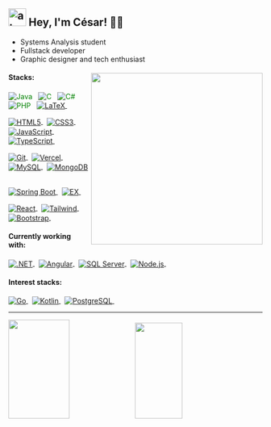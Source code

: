## <img width="35" alt="about" src="https://raw.github.com/elizarov/elizarov/master/about.png">  Hey, I'm César! 👋🏻
- Systems Analysis student
- Fullstack developer
- Graphic designer and tech enthusiast
<div>
<img align="right" width="340" src="https://i.pinimg.com/originals/e8/f4/53/e8f453469a3ec97ecd354df465d73913.gif"/>
<h4>Stacks:</h4>
<div>
<p>
<a href="https://www.java.com/en/" target="_blank" style="text-decoration: none; color: green;">
 <picture>
  <source align="center" media="(prefers-color-scheme: dark)" srcset="https://img.shields.io/badge/-Java-05122A?style=flat&logo=oracle&logoColor=fefefa" alt="Java"/>
  <img align="center" src="https://img.shields.io/badge/-Java-0969da?style=flat&logo=oracle" alt="Java"/>
 </picture>
</a>&nbsp;

<a href="https://learn.microsoft.com/en-us/cpp/c-language/?view=msvc-170" target="_blank" style="text-decoration: none; color: green;">
  <picture>
    <source align="center" media="(prefers-color-scheme: dark)" srcset="https://img.shields.io/badge/-C-05122A?style=flat&logo=c%2B%2B&logoColor=fefefa" alt="C"/>
    <img align="center" src="https://img.shields.io/badge/-C-0969da?style=flat&logo=c%2B%2B&logoColor=ffffff" alt="C"/>
  </picture>
</a>&nbsp;

<a href="https://learn.microsoft.com/pt-br/dotnet/csharp/" target="_blank" style="text-decoration: none; color: green;">
  <picture>
    <source align="center" media="(prefers-color-scheme: dark)" srcset="https://img.shields.io/badge/C%23-05122A?style=flat&logo=c%23&logoColor=fefefa" alt="C#"/>
    <img align="center" src="https://img.shields.io/badge/C%23-0969da?style=flat&logo=c%23&logoColor=ffffff" alt="C#"/>
  </picture>
</a>&nbsp;

<a href="https://www.php.net/" target="_blank" style="text-decoration: none; color: green;">
  <picture>
    <source align="center" media="(prefers-color-scheme: dark)" srcset="https://img.shields.io/badge/-PHP-05122A?style=flat&logo=php&logoColor=fefefa" alt="PHP"/>
    <img align="center" src="https://img.shields.io/badge/-PHP-0969da?style=flat&logo=php&logoColor=ffffff" alt="PHP"/>
  </picture>
</a>&nbsp;

<a href="https://www.latex-project.org/about/" target="_blank">
  <picture>
    <source align="center" media="(prefers-color-scheme: dark)" srcset="https://img.shields.io/badge/-LaTeX-05122A?style=flat&logo=latex&logoColor=fefefa" alt="LaTeX"/>
    <img align="center" src="https://img.shields.io/badge/-LaTeX-0969da?style=flat&logo=latex&logoColor=ffffff" alt="LaTeX"/>
  </picture>
</a>&nbsp;
</p><p>
  <a href="https://developer.mozilla.org/en-US/docs/Glossary/HTML5" target="_blank">
  <picture>
    <source align="center" media="(prefers-color-scheme: dark)" srcset="https://img.shields.io/badge/-Html5-05122A?style=flat&logo=html5&logoColor=fefefa" alt="HTML5"/>
    <img align="center" src="https://img.shields.io/badge/-Html5-0969da?style=flat&logo=html5&logoColor=ffffff" alt="HTML5"/>
  </picture>
</a>&nbsp;

<a href="https://www.css3.com/" target="_blank">
  <picture>
    <source align="center" media="(prefers-color-scheme: dark)" srcset="https://img.shields.io/badge/-Css3-05122A?style=flat&logo=css3&logoColor=fefefa" alt="CSS3"/>
    <img align="center" src="https://img.shields.io/badge/-Css3-0969da?style=flat&logo=css3&logoColor=ffffff" alt="CSS3"/>
  </picture>
</a>&nbsp;

<a href="https://developer.mozilla.org/en-US/docs/Web/JavaScript" target="_blank">
  <picture>
    <source align="center" media="(prefers-color-scheme: dark)" srcset="https://img.shields.io/badge/-JavaScript-05122A?style=flat&logo=javascript&logoColor=fefefa" alt="JavaScript"/>
    <img align="center" src="https://img.shields.io/badge/-JavaScript-0969da?style=flat&logo=javascript&logoColor=ffffff" alt="JavaScript"/>
  </picture>
</a>&nbsp;

<a href="https://www.typescriptlang.org/" target="_blank">
  <picture>
    <source align="center" media="(prefers-color-scheme: dark)" srcset="https://img.shields.io/badge/TypeScript-05122A?style=flat&logo=typescript&logoColor=fefefa" alt="TypeScript"/>
    <img align="center" src="https://img.shields.io/badge/TypeScript-0969da?style=flat&logo=typescript&logoColor=ffffff" alt="TypeScript"/>
  </picture>
</a>&nbsp;
</p><p>
  <a href="https://git-scm.com/" target="_blank">
  <picture>
    <source align="center" media="(prefers-color-scheme: dark)" srcset="https://img.shields.io/badge/-Git-05122A?style=flat&logo=git&logoColor=fefefa" alt="Git"/>
    <img align="center" src="https://img.shields.io/badge/-Git-0969da?style=flat&logo=git&logoColor=ffffff" alt="Git"/>
  </picture>
</a>&nbsp;

<a href="https://vercel.com/" target="_blank">
  <picture>
    <source align="center" media="(prefers-color-scheme: dark)" srcset="https://img.shields.io/badge/-Vercel-05122A?style=flat&logo=vercel&logoColor=fefefa" alt="Vercel"/>
    <img align="center" src="https://img.shields.io/badge/-Vercel-0969da?style=flat&logo=vercel&logoColor=ffffff" alt="Vercel"/>
  </picture>
</a>&nbsp;

<a href="https://www.mysql.com/" target="_blank">
  <picture>
    <source align="center" media="(prefers-color-scheme: dark)" srcset="https://img.shields.io/badge/-MySQL-05122A?style=flat&logo=rxdb&logoColor=fefefa" alt="MySQL"/>
    <img align="center" src="https://img.shields.io/badge/-MySQL-0969da?style=flat&logo=rxdb&logoColor=ffffff" alt="MySQL"/>
  </picture>
</a>&nbsp;

<a href="https://www.mongodb.com/" target="_blank">
  <picture>
    <source align="center" media="(prefers-color-scheme: dark)" srcset="https://img.shields.io/badge/-MongoDB-05122A?style=flat&logo=mongodb&logoColor=fefefa" alt="MongoDB"/>
    <img align="center" src="https://img.shields.io/badge/-MongoDB-0969da?style=flat&logo=mongodb&logoColor=ffffff" alt="MongoDB"/>
  </picture>
</a>&nbsp;
  </p><p>
  <a href="https://spring.io/projects/spring-boot/" target="_blank">
  <picture>
    <source align="center" media="(prefers-color-scheme: dark)" srcset="https://img.shields.io/badge/-Spring Boot-05122A?style=flat&logo=spring&logoColor=fefefa" alt="Spring Boot"/>
    <img align="center" src="https://img.shields.io/badge/-Spring Boot-0969da?style=flat&logo=spring&logoColor=ffffff" alt="Spring Boot"/>
  </picture>
</a>&nbsp;

<a href="https://expressjs.com/" target="_blank">
  <picture>
    <source align="center" media="(prefers-color-scheme: dark)" srcset="https://img.shields.io/badge/-Express.js-05122A?style=flat&logo=express&logoColor=fefefa" alt="EX"/>
    <img align="center" src="https://img.shields.io/badge/-Express.js-0969da?style=flat&logo=express&logoColor=ffffff" alt="EX"/>
  </picture>
</a>&nbsp;
</p><p>
<a href="https://react.dev/" target="_blank">
  <picture>
    <source align="center" media="(prefers-color-scheme: dark)" srcset="https://img.shields.io/badge/-React-05122A?style=flat&logo=react&logoColor=fefefa" alt="React"/>
    <img align="center" src="https://img.shields.io/badge/-React-0969da?style=flat&logo=react&logoColor=ffffff" alt="React"/>
  </picture>
</a>&nbsp;

<a href="https://tailwindcss.com/" target="_blank">
  <picture>
    <source align="center" media="(prefers-color-scheme: dark)" srcset="https://img.shields.io/badge/-Tailwind-05122A?style=flat&logo=tailwindcss&logoColor=fefefa" alt="Tailwind"/>
    <img align="center" src="https://img.shields.io/badge/-Tailwind-0969da?style=flat&logo=tailwindcss&logoColor=ffffff" alt="Tailwind"/>
  </picture>
</a>&nbsp;

<a href="https://getbootstrap.com/" target="_blank">
  <picture>
    <source align="center" media="(prefers-color-scheme: dark)" srcset="https://img.shields.io/badge/-Bootstrap-05122A?style=flat&logo=bootstrap&logoColor=fefefa" alt="Bootstrap"/>
    <img align="center" src="https://img.shields.io/badge/-Bootstrap-0969da?style=flat&logo=bootstrap&logoColor=ffffff" alt="Bootstrap"/>
  </picture>
</a>&nbsp;
</p><p>
</p>
</div>
<h4>Currently working with:</h4>
<div>
<p>
  <a href="https://dotnet.microsoft.com/pt-br/" target="_blank">
  <picture>
    <source align="center" media="(prefers-color-scheme: dark)" srcset="https://img.shields.io/badge/-.NET Core-05122A?style=flat&logo=.net&logoColor=fefefa" alt=".NET"/>
    <img align="center" src="https://img.shields.io/badge/-.NET Core-0969da?style=flat&logo=.net&logoColor=ffffff" alt=".NET"/>
  </picture>
</a>&nbsp;

<a href="https://angular.io/" target="_blank">
  <picture>
    <source align="center" media="(prefers-color-scheme: dark)" srcset="https://img.shields.io/badge/-Angular-05122A?style=flat&logo=angular&logoColor=fefefa" alt="Angular"/>
    <img align="center" src="https://img.shields.io/badge/-Angular-0969da?style=flat&logo=angular&logoColor=ffffff" alt="Angular"/>
  </picture>
</a>&nbsp;

<a href="https://learn.microsoft.com/en-us/sql/sql-server/?view=sql-server-ver16" target="_blank">
  <picture>
    <source align="center" media="(prefers-color-scheme: dark)" srcset="https://img.shields.io/badge/-SQL Server-05122A?style=flat&logo=microsoft-sql-server&logoColor=fefefa" alt="SQL Server"/>
    <img align="center" src="https://img.shields.io/badge/-SQL Server-0969da?style=flat&logo=microsoft-sql-server&logoColor=ffffff" alt="SQL Server"/>
  </picture>
</a>&nbsp;

<a href="https://nodejs.org/en" target="_blank">
  <picture>
    <source align="center" media="(prefers-color-scheme: dark)" srcset="https://img.shields.io/badge/-Node.js-05122A?style=flat&logo=node.js&logoColor=fefefa" alt="Node.js"/>
    <img align="center" src="https://img.shields.io/badge/-Node.js-0969da?style=flat&logo=node.js&logoColor=ffffff" alt="Node.js"/>
  </picture>
</a>&nbsp;
</p>
</div>
<h4>Interest stacks:</h4>
<div>
<p>
<a href="https://go.dev/" target="_blank">
  <picture>
    <source align="center" media="(prefers-color-scheme: dark)" srcset="https://img.shields.io/badge/-Golang-05122A?style=flat&logo=go&logoColor=fefefa" alt="Go"/>
    <img align="center" src="https://img.shields.io/badge/-Golang-0969da?style=flat&logo=go&logoColor=ffffff" alt="Go"/>
  </picture>
</a>&nbsp;

<a href="https://kotlinlang.org/" target="_blank">
  <picture>
    <source align="center" media="(prefers-color-scheme: dark)" srcset="https://img.shields.io/badge/-Kotlin-05122A?style=flat&logo=kotlin&logoColor=fefefa" alt="Kotlin"/>
    <img align="center" src="https://img.shields.io/badge/-Kotlin-0969da?style=flat&logo=kotlin&logoColor=ffffff" alt="Kotlin"/>
  </picture>
</a>&nbsp;

<a href="https://www.postgresql.org/" target="_blank">
  <picture>
    <source align="center" media="(prefers-color-scheme: dark)" srcset="https://img.shields.io/badge/-PostgreSQL-05122A?style=flat&logo=postgresql&logoColor=fefefa" alt="PostgreSQL"/>
    <img align="center" src="https://img.shields.io/badge/-PostgreSQL-0969da?style=flat&logo=postgresql&logoColor=ffffff" alt="PostgreSQL"/>
  </picture>
</a>&nbsp;
</p>
</div>
</div>
<hr>
<p>
	
<img width="49%" height="196px" media="(prefers-color-scheme: dark)" src="https://github-readme-stats-cesarbrancalhao.vercel.app/api?username=cesarbrancalhao&show_icons=true&count_private=true&hide_border=true&theme=transparent&rank_icon=github&text_color=f1f1ee&icon_color=2f81f7&title_color=2f81f7"  alt=" ">

<img width="43.3%" height="190px" media="(prefers-color-scheme: dark)" src="https://github-readme-stats-cesarbrancalhao.vercel.app/api/top-langs/?username=cesarbrancalhao&layout=compact&hide_border=true&theme=transparent&text_color=f1f1ee&title_color=2f81f7" alt=" ">
</p>
